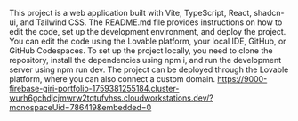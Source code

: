 This project is a web application built with Vite, TypeScript, React, shadcn-ui, and Tailwind CSS. The README.md file provides instructions on how to edit the code, set up the development environment, and deploy the project. You can edit the code using the Lovable platform, your local IDE, GitHub, or GitHub Codespaces. To set up the project locally, you need to clone the repository, install the dependencies using npm i, and run the development server using npm run dev. The project can be deployed through the Lovable platform, where you can also connect a custom domain.
https://9000-firebase-giri-portfolio-1759381255184.cluster-wurh6gchdjcjmwrw2tqtufvhss.cloudworkstations.dev/?monospaceUid=786419&embedded=0
